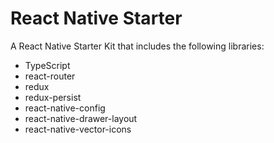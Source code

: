 # React Native Starter

A React Native Starter Kit that includes the following libraries:

* TypeScript
* react-router
* redux
* redux-persist
* react-native-config
* react-native-drawer-layout
* react-native-vector-icons

